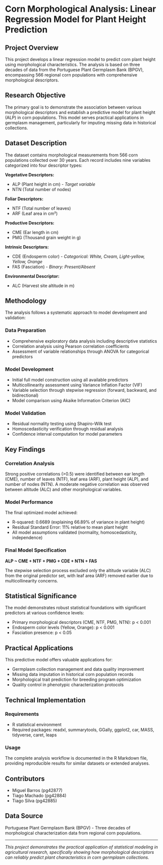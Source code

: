 # Corn Morphological Analysis: Linear Regression Model for Plant Height Prediction

## Project Overview

This project develops a linear regression model to predict corn plant height using morphological characteristics. The analysis is based on three decades of data from the Portuguese Plant Germplasm Bank (BPGV), encompassing 566 regional corn populations with comprehensive morphological descriptors.

## Research Objective

The primary goal is to demonstrate the association between various morphological descriptors and establish a predictive model for plant height (ALP) in corn populations. This model serves practical applications in germplasm management, particularly for imputing missing data in historical collections.

## Dataset Description

The dataset contains morphological measurements from 566 corn populations collected over 30 years. Each record includes nine variables categorized into four descriptor types:

**Vegetative Descriptors:**
- ALP (Plant height in cm) - *Target variable*
- NTN (Total number of nodes)

**Foliar Descriptors:**
- NTF (Total number of leaves)
- ARF (Leaf area in cm²)

**Productive Descriptors:**
- CME (Ear length in cm)
- PMG (Thousand grain weight in g)

**Intrinsic Descriptors:**
- CDE (Endosperm color) - *Categorical: White, Cream, Light-yellow, Yellow, Orange*
- FAS (Fasciation) - *Binary: Present/Absent*

**Environmental Descriptor:**
- ALC (Harvest site altitude in m)

## Methodology

The analysis follows a systematic approach to model development and validation:

### Data Preparation
- Comprehensive exploratory data analysis including descriptive statistics
- Correlation analysis using Pearson correlation coefficients
- Assessment of variable relationships through ANOVA for categorical predictors

### Model Development
- Initial full model construction using all available predictors
- Multicollinearity assessment using Variance Inflation Factor (VIF)
- Variable selection through stepwise regression (forward, backward, and bidirectional)
- Model comparison using Akaike Information Criterion (AIC)

### Model Validation
- Residual normality testing using Shapiro-Wilk test
- Homoscedasticity verification through residual analysis
- Confidence interval computation for model parameters

## Key Findings

### Correlation Analysis
Strong positive correlations (>0.5) were identified between ear length (CME), number of leaves (NTF), leaf area (ARF), plant height (ALP), and number of nodes (NTN). A moderate negative correlation was observed between altitude (ALC) and other morphological variables.

### Model Performance
The final optimized model achieved:
- R-squared: 0.6689 (explaining 66.89% of variance in plant height)
- Residual Standard Error: 11% relative to mean plant height
- All model assumptions validated (normality, homoscedasticity, independence)

### Final Model Specification
**ALP ~ CME + NTF + PMG + CDE + NTN + FAS**

The stepwise selection process excluded only the altitude variable (ALC) from the original predictor set, with leaf area (ARF) removed earlier due to multicollinearity concerns.

## Statistical Significance

The model demonstrates robust statistical foundations with significant predictors at various confidence levels:
- Primary morphological descriptors (CME, NTF, PMG, NTN): p < 0.001
- Endosperm color levels (Yellow, Orange): p < 0.001  
- Fasciation presence: p < 0.05

## Practical Applications

This predictive model offers valuable applications for:
- Germplasm collection management and data quality improvement
- Missing data imputation in historical corn population records
- Morphological trait prediction for breeding program optimization
- Quality control in phenotypic characterization protocols

## Technical Implementation

### Requirements
- R statistical environment
- Required packages: readxl, summarytools, GGally, ggplot2, car, MASS, tidyverse, caret, leaps

### Usage
The complete analysis workflow is documented in the R Markdown file, providing reproducible results for similar datasets or extended analyses.

## Contributors

- Miguel Barros (pg42877)
- Tiago Machado (pg42884)  
- Tiago Silva (pg42885)

## Data Source

Portuguese Plant Germplasm Bank (BPGV) - Three decades of morphological characterization data from regional corn populations.

---

*This project demonstrates the practical application of statistical modeling in agricultural research, specifically showing how morphological descriptors can reliably predict plant characteristics in corn germplasm collections.*
